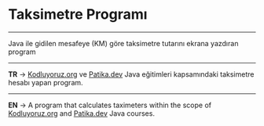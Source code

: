 # Taksimetre Programı
***
Java ile gidilen mesafeye (KM) göre taksimetre tutarını ekrana yazdıran program
***
**TR** -> [Kodluyoruz.org](www.kodluyoruz.org) ve [Patika.dev](app.patika.dev) Java eğitimleri kapsamındaki taksimetre hesabı yapan program.
***
**EN** -> A program that calculates taximeters within the scope of [Kodluyoruz.org](www.kodluyoruz.org) and [Patika.dev](app.patika.dev) Java courses.